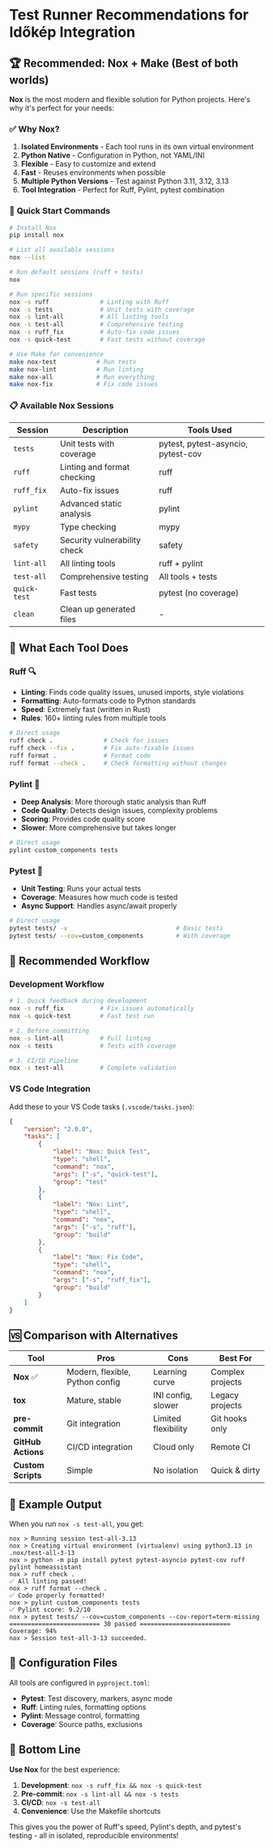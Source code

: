 # Test Runner Recommendations for Időkép Integration

## 🏆 **Recommended: Nox + Make** (Best of both worlds)

**Nox** is the most modern and flexible solution for Python projects. Here's why it's perfect for your needs:

### ✅ **Why Nox?**

1. **Isolated Environments** - Each tool runs in its own virtual environment
2. **Python Native** - Configuration in Python, not YAML/INI
3. **Flexible** - Easy to customize and extend
4. **Fast** - Reuses environments when possible
5. **Multiple Python Versions** - Test against Python 3.11, 3.12, 3.13
6. **Tool Integration** - Perfect for Ruff, Pylint, pytest combination

### 🚀 **Quick Start Commands**

```bash
# Install Nox
pip install nox

# List all available sessions
nox --list

# Run default sessions (ruff + tests)
nox

# Run specific sessions
nox -s ruff              # Linting with Ruff
nox -s tests             # Unit tests with coverage
nox -s lint-all          # All linting tools
nox -s test-all          # Comprehensive testing
nox -s ruff_fix          # Auto-fix code issues
nox -s quick-test        # Fast tests without coverage

# Use Make for convenience
make nox-test           # Run tests
make nox-lint           # Run linting
make nox-all            # Run everything
make nox-fix            # Fix code issues
```

### 📋 **Available Nox Sessions**

| Session | Description | Tools Used |
|---------|-------------|------------|
| `tests` | Unit tests with coverage | pytest, pytest-asyncio, pytest-cov |
| `ruff` | Linting and format checking | ruff |
| `ruff_fix` | Auto-fix issues | ruff |
| `pylint` | Advanced static analysis | pylint |
| `mypy` | Type checking | mypy |
| `safety` | Security vulnerability check | safety |
| `lint-all` | All linting tools | ruff + pylint |
| `test-all` | Comprehensive testing | All tools + tests |
| `quick-test` | Fast tests | pytest (no coverage) |
| `clean` | Clean up generated files | - |

## 🎯 **What Each Tool Does**

### **Ruff** 🔍
- **Linting**: Finds code quality issues, unused imports, style violations
- **Formatting**: Auto-formats code to Python standards
- **Speed**: Extremely fast (written in Rust)
- **Rules**: 160+ linting rules from multiple tools

```bash
# Direct usage
ruff check .              # Check for issues
ruff check --fix .        # Fix auto-fixable issues
ruff format .             # Format code
ruff format --check .     # Check formatting without changes
```

### **Pylint** 🔬
- **Deep Analysis**: More thorough static analysis than Ruff
- **Code Quality**: Detects design issues, complexity problems
- **Scoring**: Provides code quality score
- **Slower**: More comprehensive but takes longer

```bash
# Direct usage
pylint custom_components tests
```

### **Pytest** 🧪
- **Unit Testing**: Runs your actual tests
- **Coverage**: Measures how much code is tested
- **Async Support**: Handles async/await properly

```bash
# Direct usage
pytest tests/ -v                              # Basic tests
pytest tests/ --cov=custom_components         # With coverage
```

## 🔄 **Recommended Workflow**

### **Development Workflow**
```bash
# 1. Quick feedback during development
nox -s ruff_fix          # Fix issues automatically
nox -s quick-test        # Fast test run

# 2. Before committing
nox -s lint-all          # Full linting
nox -s tests             # Tests with coverage

# 3. CI/CD Pipeline
nox -s test-all          # Complete validation
```

### **VS Code Integration**

Add these to your VS Code tasks (`.vscode/tasks.json`):

```json
{
    "version": "2.0.0",
    "tasks": [
        {
            "label": "Nox: Quick Test",
            "type": "shell",
            "command": "nox",
            "args": ["-s", "quick-test"],
            "group": "test"
        },
        {
            "label": "Nox: Lint",
            "type": "shell",
            "command": "nox",
            "args": ["-s", "ruff"],
            "group": "build"
        },
        {
            "label": "Nox: Fix Code",
            "type": "shell",
            "command": "nox",
            "args": ["-s", "ruff_fix"],
            "group": "build"
        }
    ]
}
```

## 🆚 **Comparison with Alternatives**

| Tool | Pros | Cons | Best For |
|------|------|------|----------|
| **Nox** ✅ | Modern, flexible, Python config | Learning curve | Complex projects |
| **tox** | Mature, stable | INI config, slower | Legacy projects |
| **pre-commit** | Git integration | Limited flexibility | Git hooks only |
| **GitHub Actions** | CI/CD integration | Cloud only | Remote CI |
| **Custom Scripts** | Simple | No isolation | Quick & dirty |

## 🎨 **Example Output**

When you run `nox -s test-all`, you get:

```
nox > Running session test-all-3.13
nox > Creating virtual environment (virtualenv) using python3.13 in .nox/test-all-3-13
nox > python -m pip install pytest pytest-asyncio pytest-cov ruff pylint homeassistant
nox > ruff check .
✅ All linting passed!
nox > ruff format --check .
✅ Code properly formatted!
nox > pylint custom_components tests
✅ Pylint score: 9.2/10
nox > pytest tests/ --cov=custom_components --cov-report=term-missing
========================= 30 passed =========================
Coverage: 94%
nox > Session test-all-3-13 succeeded.
```

## 🔧 **Configuration Files**

All tools are configured in `pyproject.toml`:

- **Pytest**: Test discovery, markers, async mode
- **Ruff**: Linting rules, formatting options
- **Pylint**: Message control, formatting
- **Coverage**: Source paths, exclusions

## 🎯 **Bottom Line**

**Use Nox** for the best experience:

1. **Development**: `nox -s ruff_fix && nox -s quick-test`
2. **Pre-commit**: `nox -s lint-all && nox -s tests`
3. **CI/CD**: `nox -s test-all`
4. **Convenience**: Use the Makefile shortcuts

This gives you the power of Ruff's speed, Pylint's depth, and pytest's testing - all in isolated, reproducible environments!
